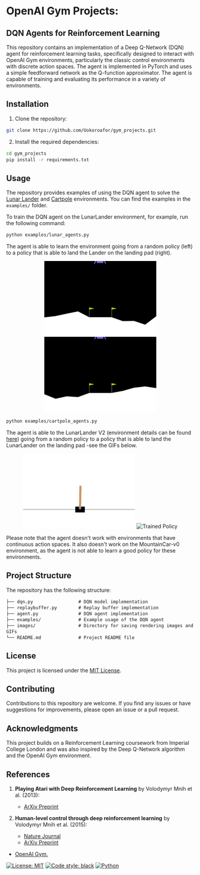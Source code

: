 # OpenAI Gym Projects:
## DQN Agents for Reinforcement Learning

This repository contains an implementation of a Deep Q-Network (DQN) agent for reinforcement learning tasks, specifically designed to interact with OpenAI Gym environments, particularly the classic control environments with discrete action spaces. 
The agent is implemented in PyTorch and uses a simple feedforward network as the Q-function approximator. 
The agent is capable of training and evaluating its performance in a variety of environments.

## Installation

1. Clone the repository:

```bash
git clone https://github.com/Uokoroafor/gym_projects.git
```

2. Install the required dependencies:

```bash
cd gym_projects
pip install -r requirements.txt
```

## Usage

The repository provides examples of using the DQN agent to solve the [Lunar Lander](https://gymnasium.farama.org/environments/box2d/lunar_lander/) and [Cartpole](https://gymnasium.farama.org/environments/classic_control/cart_pole/) environments. You can find the examples in the `examples/` folder.

To train the DQN agent on the  LunarLander environment, for example, run the following command:

```bash
python examples/lunar_agents.py
```

The agent is able to learn the environment going from a random policy (left) to a policy that is able to land the Lander on the landing pad (right).

<p align="center">
  <img src="./images/lunarlander-v2/random.gif" alt="Random Policy" width="300"/>
  <img src="./images/lunarlander-v2/evaluation.gif" alt="Trained Policy" width="300"/>


```bash
python examples/cartpole_agents.py
```

The agent is able to the LunarLander V2 (environment details can be found [here](https://gymnasium.farama.org/environments/box2d/lunar_lander/)) going from a random policy to a policy that is able to land the LunarLander on the landing pad -see the GIFs below.

<p align="center">
  <img src="./images/cartpole-v1/random.gif" alt="Random Policy" width="300"/>
  <img src="./images/cartpole-v1/evaluations.gif" alt="Trained Policy" width="300"/>

Please note that the agent doesn't work with environments that have continuous action spaces. It also doesn't work on the MountainCar-v0 environment, as the agent is not able to learn a good policy for these environments.
## Project Structure

The repository has the following structure:

```
├── dqn.py                 # DQN model implementation
├── replaybuffer.py        # Replay buffer implementation
├── agent.py               # DQN agent implementation
├── examples/              # Example usage of the DQN agent
├── images/                # Directory for saving rendering images and GIFs
└── README.md              # Project README file
```

## License

This project is licensed under the [MIT License](LICENSE).

## Contributing

Contributions to this repository are welcome. If you find any issues or have suggestions for improvements, please open an issue or a pull request.

## Acknowledgments

This project builds on a Reinforcement Learning coursework from Imperial College London and was also inspired by the Deep Q-Network algorithm and the OpenAI Gym environment.

## References
1. **Playing Atari with Deep Reinforcement Learning** by Volodymyr Mnih et al. (2013):
   - [ArXiv Preprint](https://arxiv.org/abs/1312.5602)

2. **Human-level control through deep reinforcement learning** by Volodymyr Mnih et al. (2015):
   - [Nature Journal](https://www.nature.com/articles/nature14236)
   - [ArXiv Preprint](https://arxiv.org/abs/1509.06461)

- [OpenAI Gym.](https://gym.openai.com/)



[![License: MIT](https://img.shields.io/badge/License-MIT-yellow.svg)](https://opensource.org/licenses/MIT)
[![Code style: black](https://img.shields.io/badge/code%20style-black-000000.svg)](https://github.com/psf/black)
[![Python](https://img.shields.io/badge/python-3.8-blue.svg)](https://www.python.org/downloads/release/python-380/)